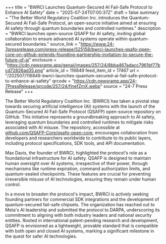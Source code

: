 +++
title = "BWRCI Launches Quantum-Secured AI Fail-Safe Protocol to Enhance AI Safety"
date = "2025-07-24T07:00:37Z"
draft = false
summary = "The Better World Regulatory Coalition Inc. introduces the Quantum-Secured AI Fail-Safe Protocol, an open-source initiative aimed at ensuring AI safety through quantum boundaries and controlled runtimes."
description = "BWRCI launches open-source QSAFP for AI safety, inviting global collaboration to ensure advanced AI systems operate within quantum-secured boundaries."
source_link = "https://www.24-7pressrelease.com/press-release/525158/bwrci-launches-qsafp-open-core-on-github-extends-founding-partnership-invitation-to-secure-the-future-of-ai"
enclosure = "https://cdn.newsramp.app/genai/images/257/24/8bba467adacc7961bf77bcd72826ad35.png"
article_id = 116849
feed_item_id = 17467
url = "/202507/116849-bwrci-launches-quantum-secured-ai-fail-safe-protocol-to-enhance-ai-safety"
qrcode = "https://cdn.newsramp.app/24-7PressRelease/qrcode/257/24/finefZmX.webp"
source = "24-7 Press Release"
+++

<p>The Better World Regulatory Coalition Inc. (BWRCI) has taken a pivotal step towards securing artificial intelligence (AI) systems with the launch of the Quantum-Secured AI Fail-Safe Protocol (QSAFP) open-source repository on GitHub. This initiative represents a groundbreaking approach to AI safety, leveraging quantum boundaries and controlled runtimes to mitigate risks associated with AI misuse. The repository, accessible at <a href='https://github.com/QSAFP-Core/qsafp-open-core' rel='nofollow' target='_blank'>github.com/QSAFP-Core/qsafp-open-core</a>, encourages collaboration from developers and researchers worldwide to contribute to its public layers, including protocol specifications, SDK tools, and API documentation.</p><p>Max Davis, the founder of BWRCI, highlighted the protocol's role as a foundational infrastructure for AI safety. QSAFP is designed to maintain human oversight over AI systems, irrespective of their power, through mechanisms like runtime expiration, command authorization limits, and quantum-sealed checkpoints. These features are crucial for preventing irreversible misuse of AI technologies, ensuring they remain under human control.</p><p>In a move to broaden the protocol's impact, BWRCI is actively seeking founding partners for commercial SDK integrations and the development of quantum-secured fail-safe chipsets. The organization has reached out to Meta's AI leadership and submitted the protocol to DARPA, underscoring its commitment to aligning with both industry leaders and national security entities. Rooted in international patent-pending research and development, QSAFP is envisioned as a lightweight, provable standard that is compatible with both open and closed AI systems, marking a significant milestone in the quest for safer AI technologies.</p>